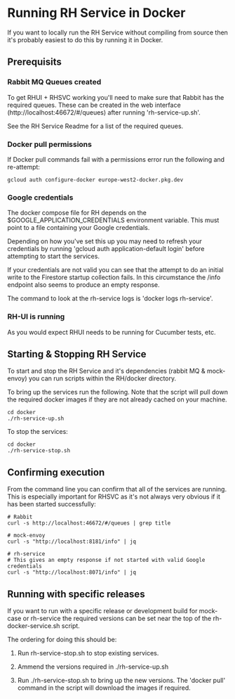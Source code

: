 # Running RH Service in Docker

If you want to locally run the RH Service without compiling from source then
it's probably easiest to do this by running it in Docker.


## Prerequisits

### Rabbit MQ Queues created

To get RHUI + RHSVC working you'll need to make sure that Rabbit has the required queues.
These can be created in the web interface (http://localhost:46672/#/queues) after
running 'rh-service-up.sh'.

See the RH Service Readme for a list of the required queues.

### Docker pull permissions

If Docker pull commands fail with a permissions error run the following and re-attempt:

    gcloud auth configure-docker europe-west2-docker.pkg.dev

### Google credentials

The docker compose file for RH depends on the $GOOGLE_APPLICATION_CREDENTIALS environment
variable. This must point to a file containing your Google credentials.

Depending on how you've set this up you may need to refresh your credentials by running 
'gcloud auth application-default login' before attempting to start the services.

If your credentials are not valid you can see that the attempt to do an initial write to 
the Firestore startup collection fails. In this circumstance the /info endpoint also 
seems to produce an empty response.

The command to look at the rh-service logs is 'docker logs rh-service'. 

### RH-UI is running

As you would expect RHUI needs to be running for Cucumber tests, etc.


## Starting & Stopping RH Service

To start and stop the RH Service and it's dependencies (rabbit MQ & mock-envoy) you
can run scripts within the RH/docker directory.

To bring up the services run the following. Note that the script will pull down
the required docker images if they are not already cached on your machine. 

    cd docker
    ./rh-service-up.sh
    
To stop the services:

    cd docker
    ./rh-service-stop.sh


## Confirming execution

From the command line you can confirm that all of the services are running. 
This is especially important for RHSVC as it's not always very obvious if it has
been started successfully: 

    # Rabbit
    curl -s http://localhost:46672/#/queues | grep title
    
    # mock-envoy
    curl -s "http://localhost:8181/info" | jq
    
    # rh-service
    # This gives an empty response if not started with valid Google credentials
    curl -s "http://localhost:8071/info" | jq


## Running with specific releases

If you want to run with a specific release or development build for mock-case or rh-service
the required versions can be set near the top of the rh-docker-service.sh script.

The ordering for doing this should be:

1. Run rh-service-stop.sh to stop existing services.

1. Ammend the versions required in ./rh-service-up.sh

1. Run ./rh-service-stop.sh to bring up the new versions. The 'docker pull' command in the script
will download the images if required.
